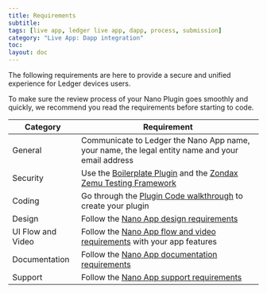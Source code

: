 ```yaml
---
title: Requirements
subtitle:
tags: [live app, ledger live app, dapp, process, submission]
category: "Live App: Dapp integration"
toc:
layout: doc
---
```


The following requirements are here to provide a secure and unified experience for Ledger devices users.

To make sure the review process of your Nano Plugin goes smoothly and quickly, we recommend you read the requirements before starting to code.

<table>
    <thead>
        <tr>
            <th colspan="1">Category</th>
            <th colspan="4">Requirement</th>
        </tr>
    </thead>
    <tbody>
        <tr>
            <td>General</td>
            <td colspan="4">Communicate to Ledger the Nano App name, your name, the legal entity name and your email address</td>
        </tr>
        <tr>
            <td>Security</td>
            <td colspan="4">Use the <a href="../nano-plugin/boilerplate-plugin/">Boilerplate Plugin</a>  and the <a href="../nano-plugin/testing/">Zondax Zemu Testing Framework</a></td>
        </tr>
        <tr>
            <td>Coding</td>
            <td colspan="4">Go through the <a href="../nano-plugin/code-overview/">Plugin Code walkthrough</a> to create your plugin</td>
        </tr>
        <tr>
            <td>Design</td>
            <td colspan="4">Follow the <a href="../../nano-app/design-requirements">Nano App design requirements</a></td>
        </tr>
        <tr>
            <td>UI Flow and Video</td>
            <td colspan="4">Follow the <a href="../../nano-app/ui-flow-video">Nano App flow and video requirements</a> with your app features</td>
        </tr>
        <tr>
            <td>Documentation</td>
            <td colspan="4">Follow the <a href="../../nano-app/documentation-requirements">Nano App documentation requirements</a></td>
        </tr>
        <tr>
            <td>Support</td>
            <td colspan="4">Follow the <a href="../../nano-app/support-requirements">Nano App support requirements</a></td>
        </tr>
    </tbody>
</table>